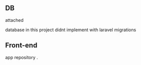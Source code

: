 

## DB

attached 

database in this project didnt implement with laravel migrations

## Front-end 

app repository .

